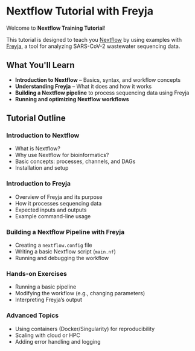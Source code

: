 # **Nextflow Tutorial with Freyja**

Welcome to **Nextflow Training Tutorial**! 

This tutorial is designed to teach you [Nextflow](https://www.nextflow.io/docs/latest/overview.html) by using examples with [Freyja](https://andersen-lab.github.io/Freyja/index.html#), a tool for analyzing SARS-CoV-2 wastewater sequencing data.

## What You'll Learn
- **Introduction to Nextflow** – Basics, syntax, and workflow concepts
- **Understanding Freyja** – What it does and how it works
- **Building a Nextflow pipeline** to process sequencing data using Freyja
- **Running and optimizing Nextflow workflows**

## Tutorial Outline

### **Introduction to Nextflow**
- What is Nextflow?
- Why use Nextflow for bioinformatics?
- Basic concepts: processes, channels, and DAGs
- Installation and setup

### **Introduction to Freyja**
- Overview of Freyja and its purpose
- How it processes sequencing data
- Expected inputs and outputs
- Example command-line usage

### **Building a Nextflow Pipeline with Freyja**
- Creating a `nextflow.config` file
- Writing a basic Nextflow script (`main.nf`)
- Running and debugging the workflow

### **Hands-on Exercises**
- Running a basic pipeline
- Modifying the workflow (e.g., changing parameters)
- Interpreting Freyja’s output

### **Advanced Topics**
- Using containers (Docker/Singularity) for reproducibility
- Scaling with cloud or HPC
- Adding error handling and logging
